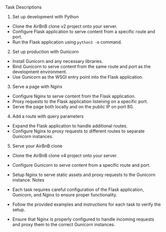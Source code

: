 Task Descriptions

1. Set up development with Python

- Clone the AirBnB clone v2 project onto your server.
- Configure Flask application to serve content from a specific route and port.
- Run the Flask application using `python3 -m` command.

2. Set up production with Gunicorn

- Install Gunicorn and any necessary libraries.
- Bind Gunicorn to serve content from the same route and port as the development environment.
- Use Gunicorn as the WSGI entry point into the Flask application.

3. Serve a page with Nginx

- Configure Nginx to serve content from the Flask application.
- Proxy requests to the Flask application listening on a specific port.
- Serve the page both locally and on the public IP on port 80.

4. Add a route with query parameters

- Expand the Flask application to handle additional routes.
- Configure Nginx to proxy requests to different routes to separate Gunicorn instances.

5. Serve your AirBnB clone

- Clone the AirBnB clone v4 project onto your server.
- Configure Gunicorn to serve content from a specific route and port.
- Setup Nginx to serve static assets and proxy requests to the Gunicorn instance.
Notes

- Each task requires careful configuration of the Flask application, Gunicorn, and Nginx to ensure proper functionality.
- Follow the provided examples and instructions for each task to verify the setup.
- Ensure that Nginx is properly configured to handle incoming requests and proxy them to the correct Gunicorn instances.

